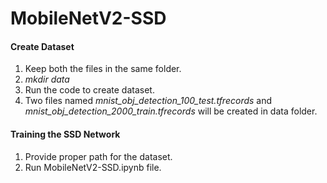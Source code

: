 # MobileNetV2-SSD

#### Create Dataset
1. Keep both the files in the same folder.
2. *mkdir data*
3. Run the code to create dataset.
4. Two files named *mnist_obj_detection_100_test.tfrecords* and *mnist_obj_detection_2000_train.tfrecords* will be created in data folder.

#### Training the SSD Network
1. Provide proper path for the dataset.
2. Run MobileNetV2-SSD.ipynb file.